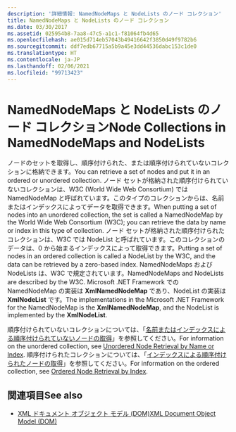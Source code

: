 ```yaml
---
description: '詳細情報: NamedNodeMaps と NodeLists のノード コレクション'
title: NamedNodeMaps と NodeLists のノード コレクション
ms.date: 03/30/2017
ms.assetid: 025954b8-7aa8-47c5-a1c1-f81064fb4d65
ms.openlocfilehash: ae015d714eb57043b49416642f3850d49f9782b6
ms.sourcegitcommit: ddf7edb67715a5b9a45e3dd44536dabc153c1de0
ms.translationtype: HT
ms.contentlocale: ja-JP
ms.lasthandoff: 02/06/2021
ms.locfileid: "99713423"
---
```

# <a name="node-collections-in-namednodemaps-and-nodelists"></a><span data-ttu-id="e3fee-103">NamedNodeMaps と NodeLists のノード コレクション</span><span class="sxs-lookup"><span data-stu-id="e3fee-103">Node Collections in NamedNodeMaps and NodeLists</span></span>

<span data-ttu-id="e3fee-104">ノードのセットを取得し、順序付けられた、または順序付けられていないコレクションに格納できます。</span><span class="sxs-lookup"><span data-stu-id="e3fee-104">You can retrieve a set of nodes and put it in an ordered or unordered collection.</span></span> <span data-ttu-id="e3fee-105">ノード セットが格納された順序付けられていないコレクションは、W3C (World Wide Web Consortium) では NamedNodeMap と呼ばれています。このタイプのコレクションからは、名前またはインデックスによってデータを取得できます。</span><span class="sxs-lookup"><span data-stu-id="e3fee-105">When putting a set of nodes into an unordered collection, the set is called a NamedNodeMap by the World Wide Web Consortium (W3C); you can retrieve the data by name or index in this type of collection.</span></span> <span data-ttu-id="e3fee-106">ノード セットが格納された順序付けられたコレクションは、W3C では NodeList と呼ばれています。このコレクションのデータは、0 から始まるインデックスによって取得できます。</span><span class="sxs-lookup"><span data-stu-id="e3fee-106">Putting a set of nodes in an ordered collection is called a NodeList by the W3C, and the data can be retrieved by a zero-based index.</span></span> <span data-ttu-id="e3fee-107">NamedNodeMaps および NodeLists は、W3C で規定されています。</span><span class="sxs-lookup"><span data-stu-id="e3fee-107">NamedNodeMaps and NodeLists are described by the W3C.</span></span> <span data-ttu-id="e3fee-108">Microsoft .NET Framework での NamedNodeMap の実装は **XmlNamedNodeMap** であり、NodeList の実装は **XmlNodeList** です。</span><span class="sxs-lookup"><span data-stu-id="e3fee-108">The implementations in the Microsoft .NET Framework for the NamedNodeMap is the **XmlNamedNodeMap**, and the NodeList is implemented by the **XmlNodeList**.</span></span>  
  
 <span data-ttu-id="e3fee-109">順序付けられていないコレクションについては、「[名前またはインデックスによる順序付けられていないノードの取得](unordered-node-retrieval-by-name-or-index.md)」を参照してください。</span><span class="sxs-lookup"><span data-stu-id="e3fee-109">For information on the unordered collection, see [Unordered Node Retrieval by Name or Index](unordered-node-retrieval-by-name-or-index.md).</span></span> <span data-ttu-id="e3fee-110">順序付けられたコレクションについては、「[インデックスによる順序付けられたノードの取得](ordered-node-retrieval-by-index.md)」を参照してください。</span><span class="sxs-lookup"><span data-stu-id="e3fee-110">For information on the ordered collection, see [Ordered Node Retrieval by Index](ordered-node-retrieval-by-index.md).</span></span>  
  
## <a name="see-also"></a><span data-ttu-id="e3fee-111">関連項目</span><span class="sxs-lookup"><span data-stu-id="e3fee-111">See also</span></span>

- [<span data-ttu-id="e3fee-112">XML ドキュメント オブジェクト モデル (DOM)</span><span class="sxs-lookup"><span data-stu-id="e3fee-112">XML Document Object Model (DOM)</span></span>](xml-document-object-model-dom.md)
